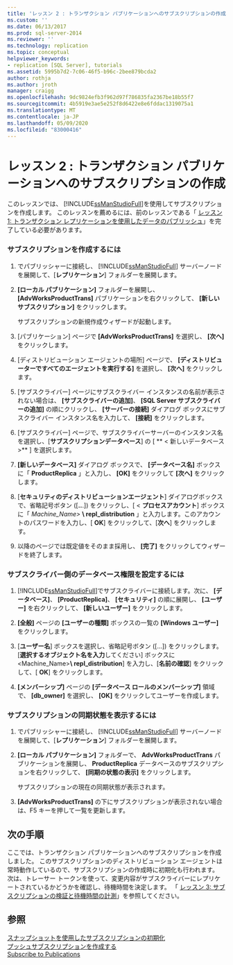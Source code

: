 ```yaml
---
title: 'レッスン 2 : トランザクション パブリケーションへのサブスクリプションの作成 | Microsoft Docs'
ms.custom: ''
ms.date: 06/13/2017
ms.prod: sql-server-2014
ms.reviewer: ''
ms.technology: replication
ms.topic: conceptual
helpviewer_keywords:
- replication [SQL Server], tutorials
ms.assetid: 5995b7d2-7c06-46f5-b96c-2bee879bcda2
author: rothja
ms.author: jroth
manager: craigg
ms.openlocfilehash: 9dc9824efb3f962d97f786835fa2367be18b55f7
ms.sourcegitcommit: 4b5919e3ae5e252f8d6422e8e6fddac1319075a1
ms.translationtype: MT
ms.contentlocale: ja-JP
ms.lasthandoff: 05/09/2020
ms.locfileid: "83000416"
---
```

# <a name="lesson-2-creating-a-subscription-to-the-transactional-publication"></a>レッスン 2 : トランザクション パブリケーションへのサブスクリプションの作成
  このレッスンでは、 [!INCLUDE[ssManStudioFull](../../includes/ssmanstudiofull-md.md)]を使用してサブスクリプションを作成します。 このレッスンを薦めるには、前のレッスンである「 [レッスン 1: トランザクション レプリケーションを使用したデータのパブリッシュ](lesson-1-publishing-data-using-transactional-replication.md)」を完了している必要があります。  
  
### <a name="to-create-the-subscription"></a>サブスクリプションを作成するには  
  
1.  でパブリッシャーに接続し、 [!INCLUDE[ssManStudioFull](../../includes/ssmanstudiofull-md.md)] サーバーノードを展開して、[**レプリケーション**] フォルダーを展開します。  
  
2.  **[ローカル パブリケーション]** フォルダーを展開し、 **[AdvWorksProductTrans]** パブリケーションを右クリックして、 **[新しいサブスクリプション]** をクリックします。  
  
     サブスクリプションの新規作成ウィザードが起動します。  
  
3.  [パブリケーション] ページで **[AdvWorksProductTrans]** を選択し、 **[次へ]** をクリックします。  
  
4.  [ディストリビューション エージェントの場所] ページで、 **[ディストリビューターですべてのエージェントを実行する]** を選択し、 **[次へ]** をクリックします。  
  
5.  [サブスクライバー] ページにサブスクライバー インスタンスの名前が表示されない場合は、 **[サブスクライバーの追加]**、 **[SQL Server サブスクライバーの追加]** の順にクリックし、 **[サーバーの接続]** ダイアログ ボックスにサブスクライバー インスタンス名を入力して、 **[接続]** をクリックします。  
  
6.  [サブスクライバー] ページで、サブスクライバーサーバーのインスタンス名を選択し、[**サブスクリプションデータベース**] の [ ** \< 新しいデータベース>** ] を選択します。  
  
7.  **[新しいデータベース]** ダイアログ ボックスで、 **[データベース名]** ボックスに「 **ProductReplica** 」と入力し、 **[OK]** をクリックして **[次へ]** をクリックします。  
  
8.  [**セキュリティのディストリビューションエージェント**] ダイアログボックスで、省略記号ボタン ([**..**.]) をクリックし、[ \< **プロセスアカウント**] ボックスに「 _Machine_Name>_ **\ repl_distribution** 」と入力します。このアカウントのパスワードを入力し、[ **OK**] をクリックして、[**次へ**] をクリックします。  
  
9. 以降のページでは既定値をそのまま採用し、 **[完了]** をクリックしてウィザードを終了します。  
  
### <a name="setting-database-permissions-at-the-subscriber"></a>サブスクライバー側のデータベース権限を設定するには  
  
1.  [!INCLUDE[ssManStudioFull](../../includes/ssmanstudiofull-md.md)]でサブスクライバーに接続します。次に、 **[データベース]**、 **[ProductReplica]**、 **[セキュリティ]** の順に展開し、 **[ユーザー]** を右クリックして、 **[新しいユーザー]** をクリックします。  
  
2.  **[全般]** ページの **[ユーザーの種類]** ボックスの一覧の **[Windows ユーザー]** をクリックします。  
  
3.  [**ユーザー名**] ボックスを選択し、省略記号ボタン ([...]) をクリックします。 [**選択するオブジェクト名を入力**してください] ボックスに <Machine_Name>**\ repl_distribution**] を入力し、[**名前の確認**] をクリックして、[ **OK**] をクリックします。  
  
4.  **[メンバーシップ]** ページの **[データベース ロールのメンバーシップ]** 領域で、 **[db_owner]** を選択し、 **[OK]** をクリックしてユーザーを作成します。  
  
### <a name="to-view-the-synchronization-status-of-the-subscription"></a>サブスクリプションの同期状態を表示するには  
  
1.  でパブリッシャーに接続し、 [!INCLUDE[ssManStudioFull](../../includes/ssmanstudiofull-md.md)] サーバーノードを展開して、[**レプリケーション**] フォルダーを展開します。  
  
2.  **[ローカル パブリケーション]** フォルダーで、 **AdvWorksProductTrans** パブリケーションを展開し、 **ProductReplica** データベースのサブスクリプションを右クリックして、 **[同期の状態の表示]** をクリックします。  
  
     サブスクリプションの現在の同期状態が表示されます。  
  
3.  **[AdvWorksProductTrans]** の下にサブスクリプションが表示されない場合は、F5 キーを押して一覧を更新します。  
  
## <a name="next-steps"></a>次の手順  
 ここでは、トランザクション パブリケーションへのサブスクリプションを作成しました。 このサブスクリプションのディストリビューション エージェントは常時動作しているので、サブスクリプションの作成時に初期化も行われます。 次は、トレーサー トークンを使って、変更内容がサブスクライバーにレプリケートされているかどうかを確認し、待機時間を決定します。 「 [レッスン 3: サブスクリプションの検証と待機時間の計測](lesson-3-validating-the-subscription-and-measuring-latency.md)」を参照してください。  
  
## <a name="see-also"></a>参照  
 [スナップショットを使用したサブスクリプションの初期化](initialize-a-subscription-with-a-snapshot.md)   
 [プッシュサブスクリプションを作成する](create-a-push-subscription.md)   
 [Subscribe to Publications](subscribe-to-publications.md)  
  
  
